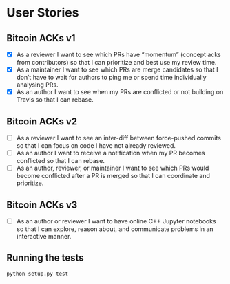 # User Stories
## Bitcoin ACKs v1 
- [x] As a reviewer I want to see which PRs have “momentum” (concept acks from contributors) so that I can prioritize and best use my review time.
- [x] As a maintainer I want to see which PRs are merge candidates so that I don’t have to wait for authors to ping me or spend time individually analysing PRs.
- [x] As an author I want to see when my PRs are conflicted or not building on Travis so that I can rebase.

## Bitcoin ACKs v2
- [ ] As a reviewer I want to see an inter-diff between force-pushed commits so that I can focus on code I have not already reviewed.
- [ ] As an author I want to receive a notification when my PR becomes conflicted so that I can rebase.
- [ ] As an author, reviewer, or maintainer I want to see which PRs would become conflicted after a PR is merged so that I can coordinate and prioritize.

## Bitcoin ACKs v3
- [ ] As an author or reviewer I want to have online C++ Jupyter notebooks so that I can explore, reason about, and communicate problems in an interactive manner.


## Running the tests
```
python setup.py test
```